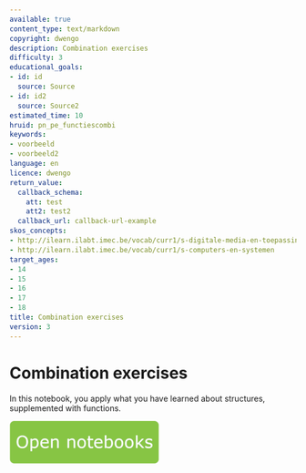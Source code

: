 ```yaml
---
available: true
content_type: text/markdown
copyright: dwengo
description: Combination exercises
difficulty: 3
educational_goals:
- id: id
  source: Source
- id: id2
  source: Source2
estimated_time: 10
hruid: pn_pe_functiescombi
keywords:
- voorbeeld
- voorbeeld2
language: en
licence: dwengo
return_value:
  callback_schema:
    att: test
    att2: test2
  callback_url: callback-url-example
skos_concepts:
- http://ilearn.ilabt.imec.be/vocab/curr1/s-digitale-media-en-toepassingen
- http://ilearn.ilabt.imec.be/vocab/curr1/s-computers-en-systemen
target_ages:
- 14
- 15
- 16
- 17
- 18
title: Combination exercises
version: 3
---
```

# Combination exercises
In this notebook, you apply what you have learned about structures, supplemented with functions.

[![](embed/Knop.png "Button")](https://kiks.ilabt.imec.be/hub/tmplogin?id=1041_en "Notebooks Function")
